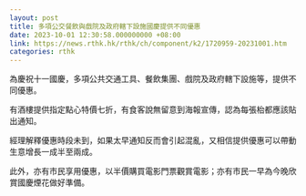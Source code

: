 ```yaml
---
layout: post
title: 多項公交餐飲與戲院及政府轄下設施國慶提供不同優惠
date: 2023-10-01 12:30:58.000000000 +08:00
link: https://news.rthk.hk/rthk/ch/component/k2/1720959-20231001.htm
categories: rthk
---
```


為慶祝十一國慶，多項公共交通工具、餐飲集團、戲院及政府轄下設施等，提供不同優惠。

有酒樓提供指定點心特價七折，有食客說無留意到海報宣傳，認為每張枱都應該貼出通知。

經理解釋優惠時段未到，如果太早通知反而會引起混亂，又相信提供優惠可以帶動生意增長一成半至兩成。

此外，亦有市民享用優惠，以半價購買電影門票觀賞電影；亦有市民一早為今晚欣賞國慶煙花做好準備。
